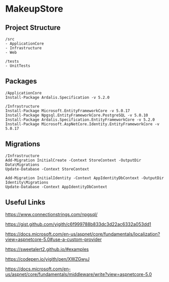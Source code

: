 # MakeupStore

## Project Structure

```
/src
- ApplicationCore
- Infrastructure
- Web

/tests
- UnitTests
```

## Packages
```
/ApplicationCore
Install-Package Ardalis.Specification -v 5.2.0

/Infrastructure
Install-Package Microsoft.EntityFrameworkCore -v 5.0.17
Install-Package Npgsql.EntityFrameworkCore.PostgreSQL -v 5.0.10
Install-Package Ardalis.Specification.EntityFrameworkCore -v 5.2.0
Install-Package Microsoft.AspNetCore.Identity.EntityFrameworkCore -v 5.0.17
```

## Migrations
```
/Infrastructure
Add-Migration InitialCreate -Context StoreContext -OutputDir Data\Migrations
Update-Database -Context StoreContext

Add-Migration InitialIdentity -Context AppIdentityDbContext -OutputDir Identity\Migrations
Update-Database -Context AppIdentityDbContext
```

## Useful Links
https://www.connectionstrings.com/npgsql/

https://gist.github.com/yigith/c6f999788b833dc3d22ac6332a053dd1

https://docs.microsoft.com/en-us/aspnet/core/fundamentals/localization?view=aspnetcore-5.0#use-a-custom-provider

https://sweetalert2.github.io/#examples

https://codepen.io/yigith/pen/XWZGwyJ

https://docs.microsoft.com/en-us/aspnet/core/fundamentals/middleware/write?view=aspnetcore-5.0

